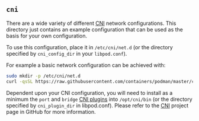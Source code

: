 ## `cni` ##

There are a wide variety of different [CNI](https://github.com/containernetworking/cni) network configurations. This
directory just contains an example configuration that can be used as the
basis for your own configuration.

To use this configuration, place it in `/etc/cni/net.d` (or the directory
specified by `cni_config_dir` in your `libpod.conf`).

For example a basic network configuration can be achieved with:

```bash
sudo mkdir -p /etc/cni/net.d
curl -qsSL https://raw.githubusercontent.com/containers/podman/master/cni/87-podman-bridge.conflist | sudo tee /etc/cni/net.d/87-podman-bridge.conf
```

Dependent upon your CNI configuration, you will need to install as a minimum the `port` and `bridge`  [CNI plugins](https://github.com/containernetworking/plugins) into `/opt/cni/bin` (or the directory specified by `cni_plugin_dir` in libpod.conf).  Please refer to the [CNI](https://github.com/containernetworking) project page in GitHub for more information.
